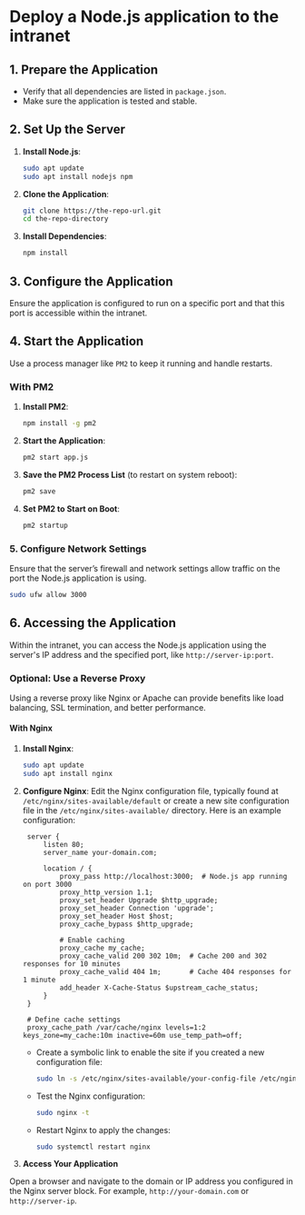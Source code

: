 # Deploy a Node.js application to the intranet

## 1. Prepare the Application

- Verify that all dependencies are listed in `package.json`.
- Make sure the application is tested and stable.

## 2. Set Up the Server

1. **Install Node.js**:
   ```sh
   sudo apt update
   sudo apt install nodejs npm
   ```

2. **Clone the Application**:
   ```sh
   git clone https://the-repo-url.git
   cd the-repo-directory
   ```

3. **Install Dependencies**:
   ```sh
   npm install
   ```

## 3. Configure the Application

Ensure the application is configured to run on a specific port and that this port is accessible within the intranet.

## 4. Start the Application

Use a process manager like `PM2` to keep it running and handle restarts.

### With PM2

1. **Install PM2**:
   ```sh
   npm install -g pm2
   ```

2. **Start the Application**:
   ```sh
   pm2 start app.js
   ```

3. **Save the PM2 Process List** (to restart on system reboot):
   ```sh
   pm2 save
   ```

4. **Set PM2 to Start on Boot**:
   ```sh
   pm2 startup
   ```

### 5. Configure Network Settings

Ensure that the server’s firewall and network settings allow traffic on the port the Node.js application is using.

```sh
sudo ufw allow 3000
```

## 6. Accessing the Application

Within the intranet, you can access the Node.js application using the server's IP address and the specified port, like `http://server-ip:port`.

### Optional: Use a Reverse Proxy

Using a reverse proxy like Nginx or Apache can provide benefits like load balancing, SSL termination, and better performance.

#### With Nginx

1. **Install Nginx**:
   ```sh
   sudo apt update
   sudo apt install nginx
   ```

2. **Configure Nginx**:
   Edit the Nginx configuration file, typically found at `/etc/nginx/sites-available/default` or create a new site configuration file in the `/etc/nginx/sites-available/` directory. Here is an example configuration:

   ```nginx
	server {
		listen 80;
		server_name your-domain.com;

		location / {
			proxy_pass http://localhost:3000;  # Node.js app running on port 3000
			proxy_http_version 1.1;
			proxy_set_header Upgrade $http_upgrade;
			proxy_set_header Connection 'upgrade';
			proxy_set_header Host $host;
			proxy_cache_bypass $http_upgrade;

			# Enable caching
			proxy_cache my_cache;
			proxy_cache_valid 200 302 10m;  # Cache 200 and 302 responses for 10 minutes
			proxy_cache_valid 404 1m;       # Cache 404 responses for 1 minute
			add_header X-Cache-Status $upstream_cache_status;
		}
	}

	# Define cache settings
	proxy_cache_path /var/cache/nginx levels=1:2 keys_zone=my_cache:10m inactive=60m use_temp_path=off;

   ```

   - Create a symbolic link to enable the site if you created a new configuration file:
     ```sh
     sudo ln -s /etc/nginx/sites-available/your-config-file /etc/nginx/sites-enabled/
     ```
   - Test the Nginx configuration:
     ```sh
     sudo nginx -t
     ```
   - Restart Nginx to apply the changes:
     ```sh
     sudo systemctl restart nginx
     ```

3. **Access Your Application**

Open a browser and navigate to the domain or IP address you configured in the Nginx server block. For example, `http://your-domain.com` or `http://server-ip`.